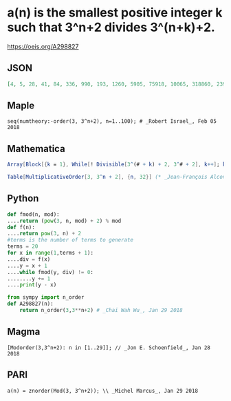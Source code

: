 # a\(n\) is the smallest positive integer k such that 3^n\+2 divides 3^\(n\+k\)\+2\.
https://oeis.org/A298827
## JSON
```JSON
[4, 5, 28, 41, 84, 336, 990, 193, 1260, 5905, 75918, 10065, 318860, 2391485, 14348908, 20390382, 5031420, 31624326, 5985168, 1743333144, 8569036, 668070480, 547062516, 141214768241, 167874004756, 1270932914165, 385131186110, 2837770056420, 784347169884, 475536631360, 149093578413164, 139370386996590]
```
## Maple
```Maple
seq(numtheory:-order(3, 3^n+2), n=1..100); # _Robert Israel_, Feb 05 2018
```
## Mathematica
```Mathematica
Array[Block[{k = 1}, While[! Divisible[3^(# + k) + 2, 3^# + 2], k++]; k] &, 12] (* _Michael De Vlieger_, Feb 05 2018 *)
```
```Mathematica
Table[MultiplicativeOrder[3, 3^n + 2], {n, 32}] (* _Jean-François Alcover_, Feb 06 2018 *)
```
## Python
```Python
def fmod(n, mod):
....return (pow(3, n, mod) + 2) % mod
def f(n):
....return pow(3, n) + 2
#terms is the number of terms to generate
terms = 20
for x in range(1,terms + 1):
....div = f(x)
....y = x + 1
....while fmod(y, div) != 0:
........y += 1
....print(y - x)
```
```Python
from sympy import n_order
def A298827(n):
    return n_order(3,3**n+2) # _Chai Wah Wu_, Jan 29 2018
```
## Magma
```Magma
[Modorder(3,3^n+2): n in [1..29]]; // _Jon E. Schoenfield_, Jan 28 2018
```
## PARI
```PARI
a(n) = znorder(Mod(3, 3^n+2)); \\ _Michel Marcus_, Jan 29 2018
```
